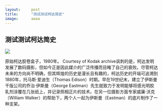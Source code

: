 ```yaml
---
layout:     post
title:      "测试测试柯达简史"
image:      aaaa
---
```


## 测试测试柯达简史

![]({{site.url}}/{{site.post_images}}/2016-03-04-g-a.jpg)

原始柯达胶卷盒子，1980年。 Courtesy of Kodak archive讽刺的是，柯达发明发展了数码摄影，但如今正是因此媒介的广泛传播而目睹了自己的衰败。尽管柯达未来的方向尚不明确，但其辉煌的历史是漫长且有趣的，柯达历史的开端可追溯到1880年，托马斯·爱迪生（Thomas Edison）时期。早在19世纪末，建立了伊斯曼干版公司的乔治·伊斯曼（George Eastman）先生就致力于发明能够将感光明胶乳剂涂覆在几张纸上，并记录照相正片的技术。在另一位摄影方面专家威廉·沃克（William Walker）的帮助下，两个人一起为伊斯曼（Eastman）的底片制作了一种支架。